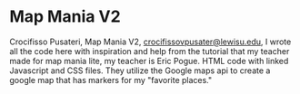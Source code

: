 # Map Mania V2
Crocifisso Pusateri,
Map Mania V2, 
crocifissovpusater@lewisu.edu, 
I wrote all the code here with inspiration and help from the tutorial that my teacher made for map mania lite, my teacher is Eric Pogue. 
HTML code with linked Javascript and CSS files. They utilize the Google maps api to create a google map that has markers for my "favorite places."